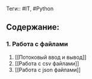Теги:: #IT, #Python

## Содержание:
### 1. Работа с файлами
1. [[Потоковый ввод и вывод]]
2. [[Работа с csv файлами]]
3. [[Работа с json файлами]]